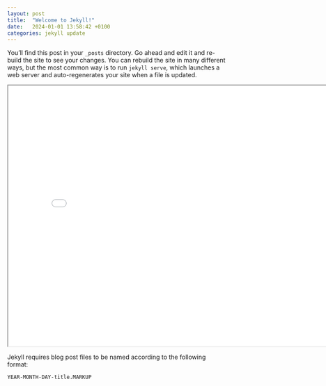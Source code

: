 ```yaml
---
layout: post
title:  "Welcome to Jekyll!"
date:   2024-01-01 13:58:42 +0100
categories: jekyll update
---
```

You’ll find this post in your `_posts` directory. Go ahead and edit it and re-build the site to see your changes. You can rebuild the site in many different ways, but the most common way is to run `jekyll serve`, which launches a web server and auto-regenerates your site when a file is updated.

<iframe src="/assets/Thesis/figure.html" width="800" height="600"></iframe>



Jekyll requires blog post files to be named according to the following format:

`YEAR-MONTH-DAY-title.MARKUP`


